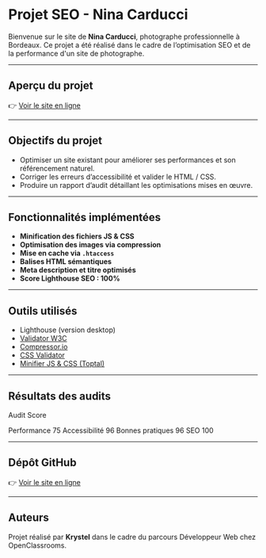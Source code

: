 # Projet SEO - Nina Carducci

Bienvenue sur le site de **Nina Carducci**, photographe professionnelle à Bordeaux.
Ce projet a été réalisé dans le cadre de l’optimisation SEO et de la performance d'un site de photographe.

---

## Aperçu du projet

👉 [Voir le site en ligne](https://mlle-krystel.github.io/P8_Nina.Carducci/)

---

## Objectifs du projet

- Optimiser un site existant pour améliorer ses performances et son référencement naturel.
- Corriger les erreurs d’accessibilité et valider le HTML / CSS.
- Produire un rapport d’audit détaillant les optimisations mises en œuvre.

---

##  Fonctionnalités implémentées

-  **Minification des fichiers JS & CSS**
-  **Optimisation des images via compression**
-  **Mise en cache via `.htaccess`**
-  **Balises HTML sémantiques**
-  **Meta description et titre optimisés**
-  **Score Lighthouse SEO : 100%**

---

##  Outils utilisés

- Lighthouse (version desktop)
- [Validator W3C](https://validator.w3.org/nu/)
- [Compressor.io](https://compressor.io/)
- [CSS Validator](https://jigsaw.w3.org/css-validator/)
- [Minifier JS & CSS (Toptal)](https://www.toptal.com/developers/tools)

---

##  Résultats des audits

Audit          Score

Performance      75
Accessibilité    96
Bonnes pratiques 96
SEO              100

---

## Dépôt GitHub

👉 [Voir le site en ligne](https://krystel.github.io/ninacarducci.github.io-main/)

---

## Auteurs

Projet réalisé par **Krystel** dans le cadre du parcours Développeur Web chez OpenClassrooms.
